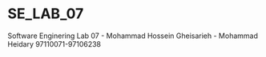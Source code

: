 # SE_LAB_07
Software Enginering Lab 07 - Mohammad Hossein Gheisarieh - Mohammad Heidary
97110071-97106238


